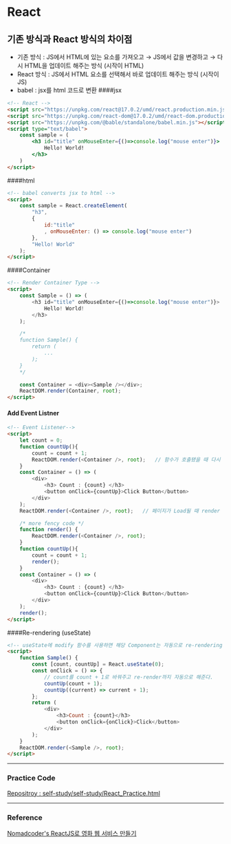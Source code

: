 React
===
## 기존 방식과 React 방식의 차이점
- 기존 방식 : JS에서 HTML에 있는 요소를 가져오고 → JS에서 값을 변경하고 → 다시 HTML을 업데이트 해주는 방식 (시작이 HTML)
- React 방식 : JS에서 HTML 요소를 선택해서 바로 업데이트 해주는 방식 (시작이 JS)
- babel : jsx를 html 코드로 변환
####jsx
```html
<!-- React -->
<script src="https://unpkg.com/react@17.0.2/umd/react.production.min.js"></script>
<script src="https://unpkg.com/react-dom@17.0.2/umd/react-dom.production.min.js"></script>
<script src="https://unpkg.com/@bable/standalone/babel.min.js"></script>
<script type="text/babel">
    const sample = (
        <h3 id="title" onMouseEnter={()=>console.log("mouse enter")}>
            Hello! World!
        </h3>
    )
</script>
```
####html
```html
<!-- babel converts jsx to html -->
<script>
    const sample = React.createElement(
        "h3",
        {
            id:"title"
            , onMouseEnter: () => console.log("mouse enter")
        },
        "Hello! World"
    );
</script>
```
####Container
```html
<!-- Render Container Type -->
<script>
    const Sample = () => (
        <h3 id="title" onMouseEnter={()=>console.log("mouse enter")}>
            Hello! World!
        </h3>
    );

    /*
    function Sample() {
        return (
            ...
        );
    }
    */

    const Container = <div><Sample /></div>;
    ReactDOM.render(Container, root);
</script>
```
#### Add Event Listner
```html
<!-- Event Listener-->
<script>
    let count = 0;
    function countUp(){
        count = count + 1;
        ReactDOM.render(<Container />, root);   // 함수가 호출됐을 때 다시 render
    }
    const Container = () => (
        <div>
            <h3> Count : {count} </h3>
            <button onClick={countUp}>Click Button</button>
        </div>
    );
    ReactDOM.render(<Container />, root);   // 페이지가 Load될 때 render

    /* more fency code */
    function render() {
        ReactDOM.render(<Container />, root);
    }
    function countUp(){
        count = count + 1;
        render();
    }
    const Container = () => (
        <div>
            <h3> Count : {count} </h3>
            <button onClick={countUp}>Click Button</button>
        </div>
    );
    render();
</script>
```
####Re-rendering (useState)
```html
<!-- useState에 modify 함수를 사용하면 해당 Component는 자동으로 re-rendering 된다. -->
<script>
    function Sample() {
        const [count, countUp] = React.useState(0);
        const onClick = () => {
            // count를 count + 1로 바꿔주고 re-render까지 자동으로 해준다.
            countUp(count + 1);  
            countUp((current) => current + 1);
        };
        return (
            <div>
                <h3>Count : {count}</h3>
                <button onClick={onClick}>Click</button>
            </div>
        );
    }
    ReactDOM.render(<Sample />, root); 
</script>
```


---
### Practice Code
[Repositroy : self-study/self-study/React_Practice.html](https://github.com/justdoanything/self-study/blob/main/self-study/React_Practice.html)


---
### Reference
[Nomadcoder's ReactJS로 영화 웹 서비스 만들기](https://nomadcoders.co/react-for-beginners/lobby)